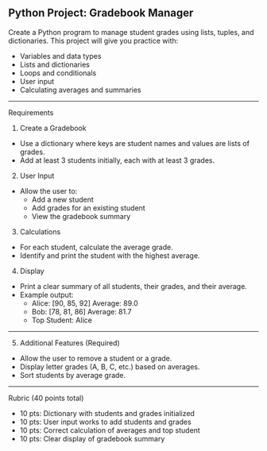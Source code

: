 Python Project: Gradebook Manager
---

Create a Python program to manage student grades using lists, tuples, and dictionaries. 
This project will give you practice with:
- Variables and data types
- Lists and dictionaries
- Loops and conditionals
- User input
- Calculating averages and summaries

---

Requirements
1. Create a Gradebook
- Use a dictionary where keys are student names and values are lists of grades.
- Add at least 3 students initially, each with at least 3 grades.
2. User Input
- Allow the user to:
  - Add a new student
  - Add grades for an existing student
  - View the gradebook summary
3. Calculations
- For each student, calculate the average grade.
- Identify and print the student with the highest average.
4. Display
- Print a clear summary of all students, their grades, and their average.
- Example output:
  - Alice: [90, 85, 92] Average: 89.0
  - Bob: [78, 81, 86] Average: 81.7
  - Top Student: Alice
---
5. Additional Features (Required)
- Allow the user to remove a student or a grade.
- Display letter grades (A, B, C, etc.) based on averages.
- Sort students by average grade.
---

Rubric (40 points total)
- 10 pts: Dictionary with students and grades initialized
- 10 pts: User input works to add students and grades
- 10 pts: Correct calculation of averages and top student
- 10 pts: Clear display of gradebook summary
